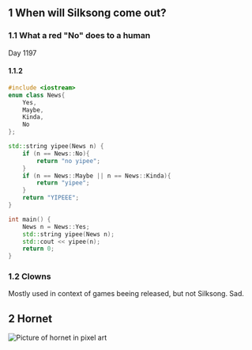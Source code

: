 ## 1 When will Silksong come out?
### 1.1 What a red "No" does to a human
Day 1197
#### 1.1.2
```c++
#include <iostream>
enum class News{
    Yes,
    Maybe,
    Kinda,
    No
};

std::string yipee(News n) {
    if (n == News::No){
        return "no yipee";
    }
    if (n == News::Maybe || n == News::Kinda){
        return "yipee";
    }
    return "YIPEEE";
}

int main() {
    News n = News::Yes;
    std::string yipee(News n);
    std::cout << yipee(n);
    return 0;
}
```
### 1.2 Clowns
Mostly used in context of games beeing released, but not Silksong. Sad.
## 2 Hornet
![Picture of hornet in pixel art](https://github.com/nebvx/skills-communicate-using-markdown/assets/126800543/3d9f3dd3-8ae5-4555-b449-248e8db2a85b)
